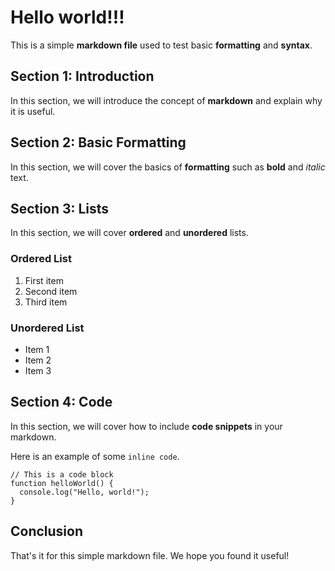 # Hello world!!!

This is a simple **markdown file** used to test basic **formatting** and **syntax**.

## Section 1: Introduction

In this section, we will introduce the concept of **markdown** and explain why it is useful.

## Section 2: Basic Formatting

In this section, we will cover the basics of **formatting** such as **bold** and *italic* text.

## Section 3: Lists

In this section, we will cover **ordered** and **unordered** lists.

### Ordered List

1. First item
2. Second item
3. Third item

### Unordered List

- Item 1
- Item 2
- Item 3

## Section 4: Code

In this section, we will cover how to include **code snippets** in your markdown.

Here is an example of some `inline code`.

```
// This is a code block
function helloWorld() {
  console.log("Hello, world!");
}
```

## Conclusion

That's it for this simple markdown file. We hope you found it useful!
